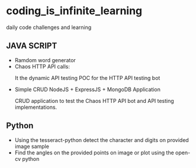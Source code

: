 # coding_is_infinite_learning
daily code challenges and learning

## JAVA SCRIPT
<ul>
 <li> Ramdom word generator</li>
 <li> Chaos HTTP API calls: </li>

<p> It the dynamic API testing POC for the HTTP API testing bot</p> 
 <li>  Simple CRUD NodeJS + ExpressJS + MongoDB Application</li>

<p>CRUD application to test the Chaos HTTP API bot and API testing implementations.</p>
</ul>

## Python
<ul>
 <li> Using the tesseract-python detect the character and digits on provided image sample </li>
 <li> Find the angles on the provided points on image or plot using the open-cv python</li>

</ul>

